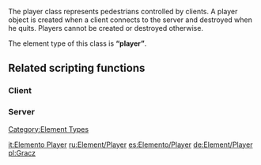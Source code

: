 The player class represents pedestrians controlled by clients. A player object is created when a client connects to the server and destroyed when he quits. Players cannot be created or destroyed otherwise.

The element type of this class is **“player”**.

Related scripting functions
---------------------------

### Client

### Server

[Category:Element Types](/docs/Category:Element_Types.md "wikilink")

[it:Elemento Player](/docs/it:Elemento_Player.md "wikilink") [ru:Element/Player](/ru:Element/Player.md "wikilink") [es:Elemento/Player](/es:Elemento/Player.md "wikilink") [de:Element/Player](/de:Element/Player.md "wikilink") [pl:Gracz](/pl:Gracz.md "wikilink")
